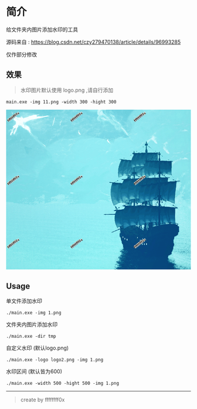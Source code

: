 # 简介

给文件夹内图片添加水印的工具

源码来自 : https://blog.csdn.net/czy279470138/article/details/96993285

仅作部分修改

## 效果

> 水印图片默认使用 logo.png ,请自行添加

```
main.exe -img 11.png -width 300 -hight 300
```

![](./demo.png)

## Usage

单文件添加水印
```
./main.exe -img 1.png
```

文件夹内图片添加水印
```
./main.exe -dir tmp
```

自定义水印 (默认logo.png)
```
./main.exe -logo logo2.png -img 1.png
```

水印区间 (默认皆为600)
```
./main.exe -width 500 -hight 500 -img 1.png
```

---

> create by ffffffff0x
